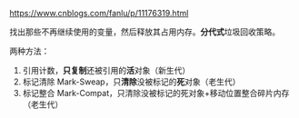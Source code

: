 <!-- 垃圾回收.md -->

https://www.cnblogs.com/fanlu/p/11176319.html

找出那些不再继续使用的变量，然后释放其占用内存。**分代式**垃圾回收策略。

两种方法：

1. 引用计数，**只复制**还被引用的**活**对象（新生代）
2. 标记清除 Mark-Sweap，只**清除**没被标记的**死**对象（老生代）
3. 标记整合 Mark-Compat，只清除没被标记的死对象+移动位置整合碎片内存（老生代）
